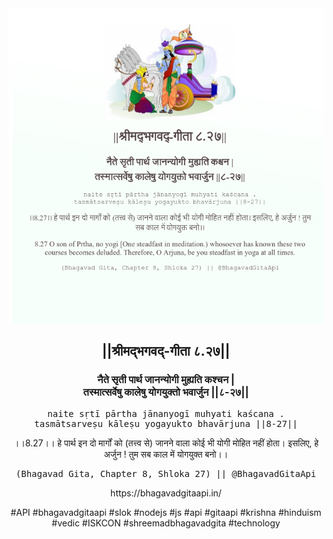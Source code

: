 <img src="../../asset/BG_8_27.png"/>
<center><h2>||श्रीमद्‍भगवद्‍-गीता ८.२७||</h2>
<h3>नैते सृती पार्थ जानन्योगी मुह्यति कश्चन |<br/>तस्मात्सर्वेषु कालेषु योगयुक्तो भवार्जुन ||८-२७||</h3>
<pre>naite sṛtī pārtha jānanyogī muhyati kaścana .<br/>tasmātsarveṣu kāleṣu yogayukto bhavārjuna ||8-27||</pre>
<p>।।8.27।। हे पार्थ इन दो मार्गों को (तत्त्व से) जानने वाला कोई भी योगी मोहित नहीं होता। इसलिए, हे अर्जुन ! तुम सब काल में योगयुक्त बनो।।</p>
<pre>(Bhagavad Gita, Chapter 8, Shloka 27) || @BhagavadGitaApi</pre><p>https://bhagavadgitaapi.in/</p><p>#API #bhagavadgitaapi #slok #nodejs #js #api #gitaapi #krishna #hinduism #vedic #ISKCON #shreemadbhagavadgita #technology</p></center>